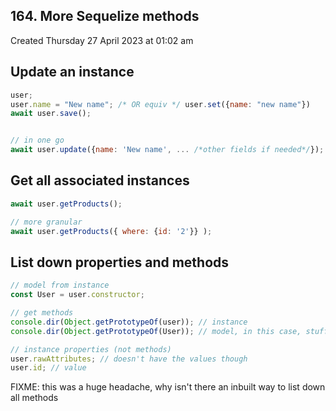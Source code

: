 ## 164. More Sequelize methods
Created Thursday 27 April 2023 at 01:02 am

## Update an instance
```js
user;
user.name = "New name"; /* OR equiv */ user.set({name: "new name"})
await user.save();


// in one go
await user.update({name: 'New name', ... /*other fields if needed*/});
```


## Get all associated instances
```js
await user.getProducts();

// more granular
await user.getProducts({ where: {id: '2'}} );
```


## List down properties and methods
```js
// model from instance
const User = user.constructor;

// get methods
console.dir(Object.getPrototypeOf(user)); // instance
console.dir(Object.getPrototypeOf(User)); // model, in this case, stuff like findByPk is at the end (down), greyed out

// instance properties (not methods)
user.rawAttributes; // doesn't have the values though
user.id; // value
```
FIXME: this was a huge headache, why isn't there an inbuilt way to list down all methods
